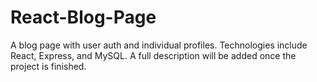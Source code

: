 # React-Blog-Page
A blog page with user auth and individual profiles. Technologies include React, Express, and MySQL. A full description will be added once the project is finished.
